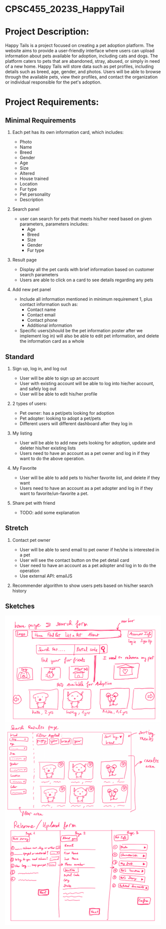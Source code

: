 # CPSC455_2023S_HappyTail

# Project Description:
Happy Tails is a project focused on creating a pet adoption platform. The website aims to provide a user-friendly interface where users can upload information about pets available for adoption, including cats and dogs. The platform caters to pets that are abandoned, stray, abused, or simply in need of a new home. Happy Tails will store data such as pet profiles, including details such as breed, age, gender, and photos. Users will be able to browse through the available pets, view their profiles, and contact the organization or individual responsible for the pet's adoption.

# Project Requirements:

## Minimal Requirements
1. Each pet has its own information card, which includes:
   -  Photo
   -  Name
   -  Breed
   -  Gender
   -  Age
   -  Size
   -  Altered
   -  House trained
   -  Location
   -  Fur type
   -  Pet personality
   -  Description

2. Search panel
   - user can search for pets that meets his/her need based on given parameters, parameters includes:
     - Age
     - Breed
     - Size
     - Gender
     - Fur type

3. Result page
   - Display all the pet cards with brief information based on customer search parameters
   - Users are able to click on a card to see details regarding any pets

4. Add new pet panel
   - Include all information mentioned in minimum requirement 1, plus contact information such as:
     - Contact name
     - Contact email
     - Contact phone
     - Additional information
   - Specific users(should be the pet information poster after we implement log in) will also be able to edit pet information, and delete the information card as a whole

## Standard
1. Sign up, log in, and log out
   - User will be able to sign up an account
   - User with existing account will be able to log into hie/her account, and safely log out
   - User will be able to edit his/her profile

2. 2 types of users:
   - Pet owner: has a pet/pets looking for adoption
   - Pet adopter: looking to adopt a pet/pets
   - Different users will different dashboard after they log in
   
3. My listing
   - User will be able to add new pets looking for adoption, update and deleter his/her existing lists
   - Users need to have an account as a pet owner and log in if they want to do the above operation.

4. My Favorite
   - User will be able to add pets to his/her favorite list, and delete if they want
   - Users need to have an account as a pet adopter and log in if they want to favorite/un-favorite a pet.

5. Share pet with friend
   - TODO: add some explanation


## Stretch
1. Contact pet owner
   - User will be able to send email to pet owner if he/she is interested in a pet 
   - User will see the contact button on the pet detail card
   - User need to have an account as a pet adopter and log in to do the operation
   - Use external API: emailJS
   
2. Recommender algorithm to show users pets based on his/her search history

## Sketches
![home_page](docs/resources/home_page.png)
![result_page](docs/resources/result_page.png)
![upload_page](docs/resources/upload_page.png)
